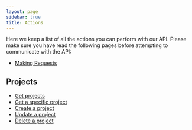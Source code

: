 ```yaml
---
layout: page
sidebar: true
title: Actions
---
```


Here we keep a list of all the actions you can perform with our API.
Please make sure you have read the following pages before attempting to communicate with the API:

- [Making Requests](/requests)

## Projects

- [Get projects](/endpoint/projects)
- [Get a specific project](/endpoint/project#get)
- [Create a project](/endpoint/project#post)
- [Update a project](/endpoint/project#put)
- [Delete a project](/endpoint/project#delete)